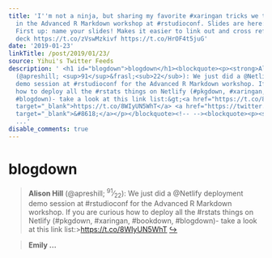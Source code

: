 ```yaml
---
title: 'I''m not a ninja, but sharing my favorite #xaringan tricks we talked about
  in the Advanced R Markdown workshop at #rstudioconf. Slides are here: https://t.co/z4FZ1cgRuJ
  First up: name your slides! Makes it easier to link out and cross reference within
  deck https://t.co/zVswMzkivf https://t.co/HrOF4t5juG'
date: '2019-01-23'
linkTitle: /post/2019/01/23/
source: Yihui's Twitter Feeds
description: ' <h1 id="blogdown">blogdown</h1><blockquote><p><strong>Alison Hill</strong>
  (@apreshill; <sup>91</sup>&frasl;<sub>22</sub>): We just did a @Netlify deployment
  demo session at #rstudioconf for the Advanced R Markdown workshop. If you are curious
  how to deploy all the #rstats things on Netlify (#pkgdown, #xaringan, #bookdown,
  #blogdown)- take a look at this link list:&gt;<a href="https://t.co/8WIyUN5WhT"
  target="_blank">https://t.co/8WIyUN5WhT</a> <a href="https://twitter.com/xieyihui/status/1085646001732349955"
  target="_blank">&#8618;</a></p></blockquote><!-- --><blockquote><p><strong>Emily
  ...'
disable_comments: true
---
```

 <h1 id="blogdown">blogdown</h1><blockquote><p><strong>Alison Hill</strong> (@apreshill; <sup>91</sup>&frasl;<sub>22</sub>): We just did a @Netlify deployment demo session at #rstudioconf for the Advanced R Markdown workshop. If you are curious how to deploy all the #rstats things on Netlify (#pkgdown, #xaringan, #bookdown, #blogdown)- take a look at this link list:&gt;<a href="https://t.co/8WIyUN5WhT" target="_blank">https://t.co/8WIyUN5WhT</a> <a href="https://twitter.com/xieyihui/status/1085646001732349955" target="_blank">&#8618;</a></p></blockquote><!-- --><blockquote><p><strong>Emily ...